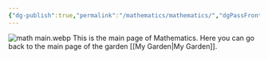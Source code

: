 ```yaml
---
{"dg-publish":true,"permalink":"/mathematics/mathematics/","dgPassFrontmatter":true}
---
```


![math main.webp](/img/user/Pictures%20and%20Photos/Pics/math%20main.webp)
This is the main page of Mathematics.
Here you can go back to the main page of the garden [[My Garden\|My Garden]].